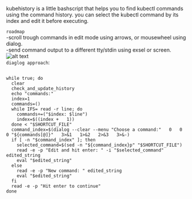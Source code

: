 
kubehistory is a little bashscript that helps you to find kubectl commands using the command history.
you can select the kubectl command by its index and edit it before executing.


`roadmap
`
<br>
-scroll trough commands in edit mode using arrows, or mousewheel using dialog.
<br>
-send command output to a different tty/stdin using exsel or screen.
![alt text](https://github.com/[username]/[reponame]/blob/[branch]/image.jpg?raw=true)
<br>
`diaglog approach`:
```

while true; do
  clear
  check_and_update_history
  echo "commands:"
  index=1
  commands=()
  while IFS= read -r line; do
    commands+=("$index: $line")
    index=$((index +   1))
  done < "$SHORTCUT_FILE"
  command_index=$(dialog --clear --menu "Choose a command:"   0   0   0 "${commands[@]}"   3>&1   1>&2   2>&3   3>&-)
  if [ -n "$command_index" ]; then
    selected_command=$(sed -n "${command_index}p" "$SHORTCUT_FILE")
    read -e -p "Edit and hit enter: " -i "$selected_command" edited_string
    eval "$edited_string"
  else
    read -e -p "New command: " edited_string
    eval "$edited_string"
  fi
  read -e -p "Hit enter to continue"
done
 ```
 

